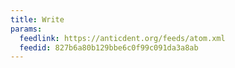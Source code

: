 ```yaml
---
title: Write
params:
  feedlink: https://anticdent.org/feeds/atom.xml
  feedid: 827b6a80b129bbe6c0f99c091da3a8ab
---
```


